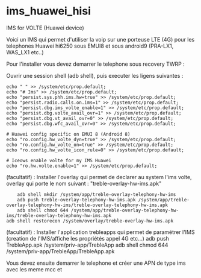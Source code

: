 # ims_huawei_hisi
 IMS for VOLTE (Huawei device)

Voici un IMS qui permet d'utiliser la voip sur une porteuse LTE (4G) pour les telephones Huawei hi6250 sous EMUI8 et sous android9 (PRA-LX1, WAS_LX1 etc..)

Pour l'installer vous devez demarrer le telephone sous recovery TWRP :

Ouvrir une session shell (adb shell), puis executer les ligens suivantes :

    echo " " >> /system/etc/prop.default;
    echo "# Ims" >> /system/etc/prop.default;
    echo "persist.sys.phh.ims.hw=true" >> /system/etc/prop.default;
    echo "persist.radio.calls.on.ims=1" >> /system/etc/prop.default;
    echo "persist.dbg.ims_volte_enable=1" >> /system/etc/prop.default;
    echo "persist.dbg.volte_avail_ovr=1" >> /system/etc/prop.default;
    echo "persist.dbg.vt_avail_ovr=0" >> /system/etc/prop.default;
    echo "persist.dbg.wfc_avail_ovr=0" >> /system/etc/prop.default;

    # Huawei config specific on EMUI 8 (Android 8)
    echo "ro.config.hw_volte_dyn=true" >> /system/etc/prop.default;
    echo "ro.config.hw_volte_on=true" >> /system/etc/prop.default;
    echo "ro.config.hw_volte_icon_rule=0" >> /system/etc/prop.default;

    # Iceows enable volte for my IMS Huawei
    echo "ro.hw.volte.enable=1" >> /system/etc/prop.default;

(facultatif) : Installer l'overlay qui permet de declarer au system l'ims volte, overlay qui porte le nom suivant : "treble-overlay-hw-ims.apk"

        adb shell mkdir /system/app/treble-overlay-telephony-hw-ims
        adb push treble-overlay-telephony-hw-ims.apk /system/app/treble-overlay-telephony-hw-ims/treble-overlay-telephony-hw-ims.apk
        adb shell chmod 644 /system/app/treble-overlay-telephony-hw-ims/treble-overlay-telephony-hw-ims.apk
	adb shell restorecon /system/overlay/treble-overlay-hw-ims.apk


(facultatif) : Installer l'application trebleapps qui permet de paramétrer l'IMS (creation de l'IMS/affiche les propriétés appel 4G etc...)
       adb push TrebleApp.apk /system/priv-app/TrebleApp
       adb shell chmod 644 /system/priv-app/TrebleApp/TrebleApp.apk 

Vous devez ensuite demarrer le telephone et créer une APN de type ims avec les meme mcc et 
